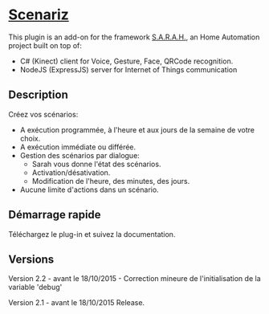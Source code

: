 # [Scenariz](http://encausse.net/s-a-r-a-h)

This plugin is an add-on for the framework [S.A.R.A.H.](http://encausse.net/s-a-r-a-h), an Home Automation project built 
on top of:
* C# (Kinect) client for Voice, Gesture, Face, QRCode recognition. 
* NodeJS (ExpressJS) server for Internet of Things communication


## Description

Créez vos scénarios:
- A exécution programmée, à l'heure et aux jours de la semaine de votre choix.
- A exécution immédiate ou différée.
- Gestion des scénarios par dialogue:
	- Sarah vous donne l'état des scénarios.
	- Activation/désativation.
	- Modification de l'heure, des minutes, des jours.
- Aucune limite d'actions dans un scénario.


## Démarrage rapide
Téléchargez le plug-in et suivez la documentation. 
   
   
## Versions
Version 2.2 - avant le 18/10/2015
	- Correction mineure de l'initialisation de la variable 'debug'

Version 2.1 - avant le 18/10/2015
Release.